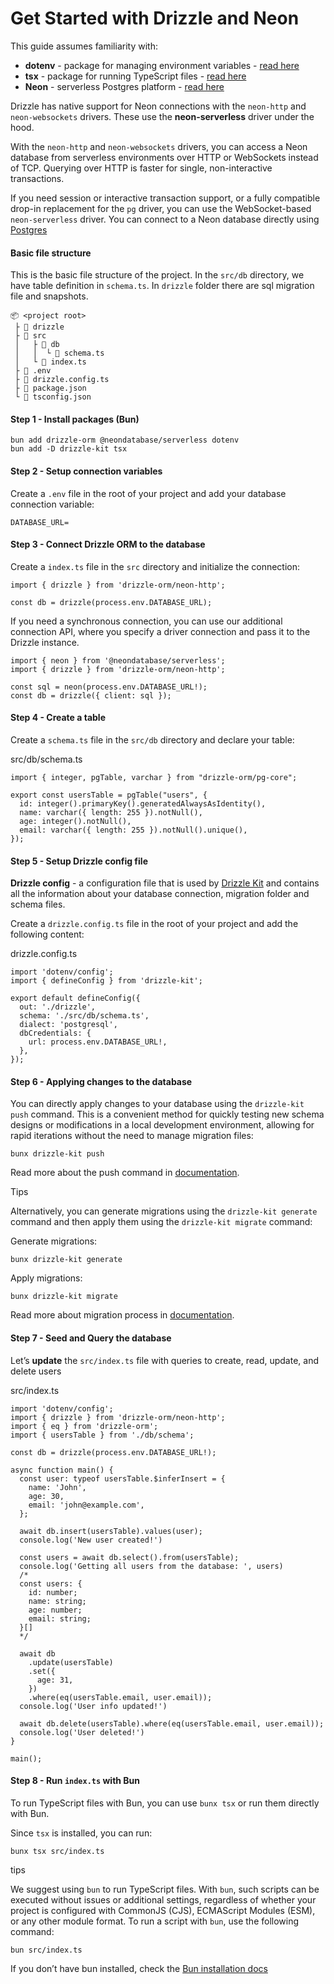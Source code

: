# Get Started with Drizzle and Neon

This guide assumes familiarity with:

- **dotenv** \- package for managing environment variables - [read here](https://www.npmjs.com/package/dotenv)
- **tsx** \- package for running TypeScript files - [read here](https://tsx.is/)
- **Neon** \- serverless Postgres platform - [read here](https://neon.tech/docs/introduction)

Drizzle has native support for Neon connections with the `neon-http` and `neon-websockets` drivers. These use the **neon-serverless** driver under the hood.

With the `neon-http` and `neon-websockets` drivers, you can access a Neon database from serverless environments over HTTP or WebSockets instead of TCP. Querying over HTTP is faster for single, non-interactive transactions.

If you need session or interactive transaction support, or a fully compatible drop-in replacement for the `pg` driver, you can use the WebSocket-based `neon-serverless` driver. You can connect to a Neon database directly using [Postgres](https://orm.drizzle.team/docs/get-started/postgresql-new)

#### Basic file structure

This is the basic file structure of the project. In the `src/db` directory, we have table definition in `schema.ts`. In `drizzle` folder there are sql migration file and snapshots.

```
📦 <project root>
 ├ 📂 drizzle
 ├ 📂 src
 │   ├ 📂 db
 │   │  └ 📜 schema.ts
 │   └ 📜 index.ts
 ├ 📜 .env
 ├ 📜 drizzle.config.ts
 ├ 📜 package.json
 └ 📜 tsconfig.json
```

#### Step 1 - Install packages (Bun)

```
bun add drizzle-orm @neondatabase/serverless dotenv
bun add -D drizzle-kit tsx
```

#### Step 2 - Setup connection variables

Create a `.env` file in the root of your project and add your database connection variable:

```
DATABASE_URL=
```

#### Step 3 - Connect Drizzle ORM to the database

Create a `index.ts` file in the `src` directory and initialize the connection:

```
import { drizzle } from 'drizzle-orm/neon-http';

const db = drizzle(process.env.DATABASE_URL);
```

If you need a synchronous connection, you can use our additional connection API,
where you specify a driver connection and pass it to the Drizzle instance.

```
import { neon } from '@neondatabase/serverless';
import { drizzle } from 'drizzle-orm/neon-http';

const sql = neon(process.env.DATABASE_URL!);
const db = drizzle({ client: sql });
```

#### Step 4 - Create a table

Create a `schema.ts` file in the `src/db` directory and declare your table:

src/db/schema.ts

```
import { integer, pgTable, varchar } from "drizzle-orm/pg-core";

export const usersTable = pgTable("users", {
  id: integer().primaryKey().generatedAlwaysAsIdentity(),
  name: varchar({ length: 255 }).notNull(),
  age: integer().notNull(),
  email: varchar({ length: 255 }).notNull().unique(),
});
```

#### Step 5 - Setup Drizzle config file

**Drizzle config** \- a configuration file that is used by [Drizzle Kit](https://orm.drizzle.team/docs/kit-overview) and contains all the information about your database connection, migration folder and schema files.

Create a `drizzle.config.ts` file in the root of your project and add the following content:

drizzle.config.ts

```
import 'dotenv/config';
import { defineConfig } from 'drizzle-kit';

export default defineConfig({
  out: './drizzle',
  schema: './src/db/schema.ts',
  dialect: 'postgresql',
  dbCredentials: {
    url: process.env.DATABASE_URL!,
  },
});
```

#### Step 6 - Applying changes to the database

You can directly apply changes to your database using the `drizzle-kit push` command. This is a convenient method for quickly testing new schema designs or modifications in a local development environment, allowing for rapid iterations without the need to manage migration files:

```
bunx drizzle-kit push
```

Read more about the push command in [documentation](https://orm.drizzle.team/docs/drizzle-kit-push).

Tips

Alternatively, you can generate migrations using the `drizzle-kit generate` command and then apply them using the `drizzle-kit migrate` command:

Generate migrations:

```
bunx drizzle-kit generate
```

Apply migrations:

```
bunx drizzle-kit migrate
```

Read more about migration process in [documentation](https://orm.drizzle.team/docs/kit-overview).

#### Step 7 - Seed and Query the database

Let’s **update** the `src/index.ts` file with queries to create, read, update, and delete users

src/index.ts

```
import 'dotenv/config';
import { drizzle } from 'drizzle-orm/neon-http';
import { eq } from 'drizzle-orm';
import { usersTable } from './db/schema';

const db = drizzle(process.env.DATABASE_URL!);

async function main() {
  const user: typeof usersTable.$inferInsert = {
    name: 'John',
    age: 30,
    email: 'john@example.com',
  };

  await db.insert(usersTable).values(user);
  console.log('New user created!')

  const users = await db.select().from(usersTable);
  console.log('Getting all users from the database: ', users)
  /*
  const users: {
    id: number;
    name: string;
    age: number;
    email: string;
  }[]
  */

  await db
    .update(usersTable)
    .set({
      age: 31,
    })
    .where(eq(usersTable.email, user.email));
  console.log('User info updated!')

  await db.delete(usersTable).where(eq(usersTable.email, user.email));
  console.log('User deleted!')
}

main();
```

#### Step 8 - Run `index.ts` with Bun

To run TypeScript files with Bun, you can use `bunx tsx` or run them directly with Bun.

Since `tsx` is installed, you can run:

```
bunx tsx src/index.ts
```

tips

We suggest using `bun` to run TypeScript files. With `bun`, such scripts can be executed without issues or additional
settings, regardless of whether your project is configured with CommonJS (CJS), ECMAScript Modules (ESM), or any other module format.
To run a script with `bun`, use the following command:

```
bun src/index.ts
```

If you don’t have bun installed, check the [Bun installation docs](https://bun.sh/docs/installation#installing)